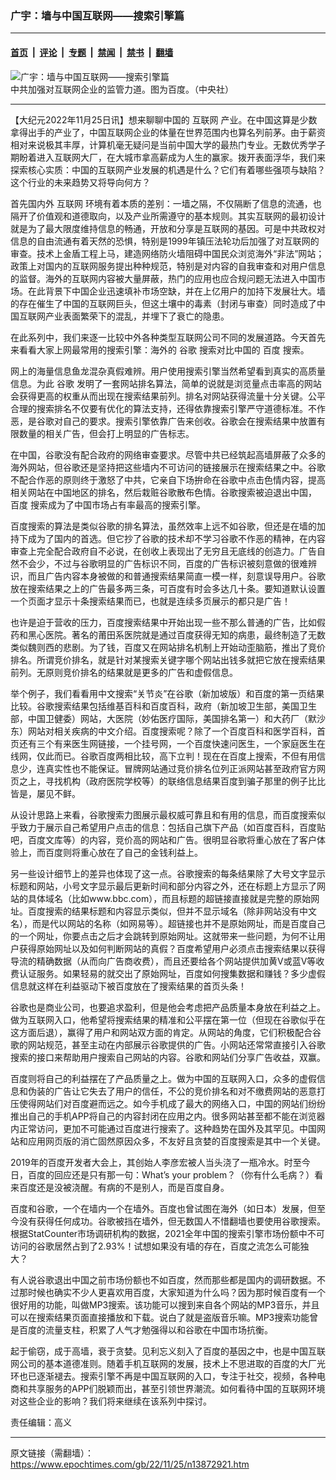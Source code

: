 ### 广宇：墙与中国互联网——搜索引擎篇

---

#### [首页](../../../..?n13872921) &nbsp;|&nbsp; [评论](../../../../../epoch-comment?n13872921) &nbsp;|&nbsp; [专题](../../../../../epoch-special?n13872921) &nbsp;|&nbsp; [禁闻](../../../../../epoch-news?n13872921) &nbsp;|&nbsp; [禁书](../../../../../books?n13872921) &nbsp;|&nbsp; [翻墙](https://github.com/gfw-breaker/nogfw/blob/master/README.md?n13872921)


<div><img alt="广宇：墙与中国互联网——搜索引擎篇" class="attachment-djy_600_400 size-djy_600_400 wp-post-image" src="https://i.epochtimes.com/assets/uploads/2021/12/id13434427-531950-600x400.jpg"/>
<div class="caption">
 中共加强对互联网企业的监管力道。图为百度。（中央社）
</div></div><hr/><div class="post_content" id="artbody" itemprop="articleBody">
 <!-- article content begin -->
 <p>
  【大纪元2022年11月25日讯】想来聊聊中国的
  <ok href="https://www.epochtimes.com/gb/tag/%E4%BA%92%E8%81%94%E7%BD%91.html">
   互联网
  </ok>
  产业。在中国这算是少数拿得出手的产业了，中国互联网企业的体量在世界范围内也算名列前茅。由于薪资相对来说极其丰厚，计算机毫无疑问是当前中国大学的最热门专业。无数优秀学子期盼着进入互联网大厂，在大城市拿高薪成为人生的赢家。拨开表面浮华，我们来探索核心实质：中国的互联网产业发展的机遇是什么？它们有着哪些强项与缺陷？这个行业的未来趋势又将导向何方？
 </p>
 <p>
  首先国内外
  <ok href="https://www.epochtimes.com/gb/tag/%E4%BA%92%E8%81%94%E7%BD%91.html">
   互联网
  </ok>
  环境有着本质的差别：一墙之隔，不仅隔断了信息的流通，也隔开了价值观和道德取向，以及产业所需遵守的基本规则。其实互联网的最初设计就是为了最大限度维持信息的畅通，开放和分享是互联网的基因。可是中共政权对信息的自由流通有着天然的恐惧，特别是1999年镇压法轮功后加强了对互联网的审查。技术上金盾工程上马，建造网络防火墙阻碍中国民众浏览海外“非法”网站；政策上对国内的互联网服务提出种种规范，特别是对内容的自我审查和对用户信息的监督。海外的互联网内容被大量屏蔽，热门的应用也应合规问题无法进入中国市场。在此背景下中国企业迅速填补市场空缺，并在上亿用户的加持下发展壮大。墙的存在催生了中国的互联网巨头，但这土壤中的毒素（封闭与审查）同时造成了中国互联网产业表面繁荣下的混乱，并埋下了衰亡的隐患。
 </p>
 <p>
  在此系列中，我们来逐一比较中外各种类型互联网公司不同的发展道路。今天首先来看看大家上网最常用的搜索引擎：海外的
  <ok href="https://www.epochtimes.com/gb/tag/%E8%B0%B7%E6%AD%8C.html">
   谷歌
  </ok>
  搜索对比中国的
  <ok href="https://www.epochtimes.com/gb/tag/%E7%99%BE%E5%BA%A6.html">
   百度
  </ok>
  搜索。
 </p>
 <p>
  网上的海量信息鱼龙混杂真假难辨。用户使用搜索引擎当然希望看到真实的高质量信息。为此
  <ok href="https://www.epochtimes.com/gb/tag/%E8%B0%B7%E6%AD%8C.html">
   谷歌
  </ok>
  发明了一套网站排名算法，简单的说就是浏览量点击率高的网站会获得更高的权重从而出现在搜索结果前列。排名对网站获得流量十分关键。公平合理的搜索排名不仅要有优化的算法支持，还得依靠搜索引擎严守道德标准。不作恶，是谷歌对自己的要求。搜索引擎依靠广告来创收。谷歌会在搜索结果中放置有限数量的相关广告，但会打上明显的广告标志。
 </p>
 <p>
  在中国，谷歌没有配合政府的网络审查要求。尽管中共已经筑起高墙屏蔽了众多的海外网站，但谷歌还是坚持把这些墙内不可访问的链接展示在搜索结果之中。谷歌不配合作恶的原则终于激怒了中共，它亲自下场拚命在谷歌中点击色情内容，提高相关网站在中国地区的排名，然后栽赃谷歌散布色情。谷歌搜索被迫退出中国，
  <ok href="https://www.epochtimes.com/gb/tag/%E7%99%BE%E5%BA%A6.html">
   百度
  </ok>
  搜索成为了中国市场占有率最高的搜索引擎。
 </p>
 <p>
  百度搜索的算法是类似谷歌的排名算法，虽然效率上远不如谷歌，但还是在墙的加持下成为了国内的首选。但它抄了谷歌的技术却不学习谷歌不作恶的精神，在内容审查上完全配合政府自不必说，在创收上表现出了无穷且无底线的创造力。广告自然不会少，不过与谷歌明显的广告标识不同，百度的广告标识被刻意做的很难辨识，而且广告内容本身被做的和普通搜索结果简直一模一样，刻意误导用户。谷歌放在搜索结果之上的广告最多两三条，可百度有时会多达几十条。要知道默认设置一个页面才显示十条搜索结果而已，也就是连续多页展示的都只是广告！
 </p>
 <p>
  也许是迫于营收的压力，百度搜索结果中开始出现一些不那么普通的广告，比如假药和黑心医院。著名的莆田系医院就是通过百度获得无知的病患，最终制造了无数类似魏则西的悲剧。为了钱，百度又在网站排名机制上开始动歪脑筋，推出了竞价排名。所谓竞价排名，就是针对某搜索关键字哪个网站出钱多就把它放在搜索结果前列。无原则竞价排名的结果就是更多的广告和虚假信息。
 </p>
 <p>
  举个例子，我们看看用中文搜索“关节炎”在谷歌（新加坡版）和百度的第一页结果比较。谷歌搜索结果包括维基百科和百度百科，政府（新加坡卫生部，美国卫生部，中国卫健委）网站，大医院（妙佑医疗国际，美国排名第一）和大药厂（默沙东）网站对相关疾病的中文介绍。百度搜索呢？除了一个百度百科和医学百科，首页还有三个有来医生网链接，一个挂号网，一个百度快速问医生，一个家庭医生在线网，仅此而已。谷歌百度两相比较，高下立判！现在在百度上搜索，不但有用信息少，连真实性也不能保证。冒牌网站通过竞价排名位列正派网站甚至政府官方网页之上，寻找机构（政府医院学校等）的联络信息结果百度到骗子那里的例子比比皆是，屡见不鲜。
 </p>
 <p>
  从设计思路上来看，谷歌搜索力图展示最权威可靠且和有用的信息，而百度搜索似乎致力于展示自己希望用户点击的信息：包括自己旗下产品（如百度百科，百度贴吧，百度文库等）的内容，竞价高的网站和广告。很明显谷歌将重心放在了客户体验上，而百度则将重心放在了自己的金钱利益上。
 </p>
 <p>
  另一些设计细节上的差异也体现了这一点。谷歌搜索的每条结果除了大号文字显示标题和网站，小号文字显示最后更新时间和部分内容之外，还在标题上方显示了网站的具体域名（比如www.bbc.com），而且标题的超链接直接就是完整的原始网址。百度搜索的结果标题和内容显示类似，但并不显示域名（除非网站没有中文名），而是代以网站的名称（如网易等）。超链接也并不是原始网址，而是百度自己的一个网址，你要点击之后才会跳转到原始网址。这就带来一些问题，为何不让用户获得原始网址以及如何判断网站的真假？百度希望用户必须点击搜索结果以获得导流的精确数据（从而向广告商收费），而且还要给各个网站提供加黄V或蓝V等收费认证服务。如果轻易的就交出了原始网址，百度如何搜集数据和赚钱？多少虚假信息就这样在利益驱动下被百度放在了搜索结果的首页头条！
 </p>
 <p>
  谷歌也是商业公司，也要追求盈利，但是他会考虑把产品质量本身放在利益之上。做为互联网入口，他希望将搜索结果的精准和公平摆在第一位（但现在谷歌似乎在这方面后退），赢得了用户和网站双方面的肯定。从网站的角度，它们积极配合谷歌的网站规范，甚至主动在内部展示谷歌提供的广告。小网站还常常直接引入谷歌搜索的接口来帮助用户搜索自己网站的内容。谷歌和网站们分享广告收益，双赢。
 </p>
 <p>
  百度则将自己的利益摆在了产品质量之上。做为中国的互联网入口，众多的虚假信息和伪装的广告让它失去了用户的信任，不公的竞价排名和对不缴费网站的恶意打压使得网站们对百度避而远之。如今手机成了最大的网络入口，中国的网站们纷纷推出自己的手机APP将自己的内容封闭在应用之内。很多网站甚至都不能在浏览器内正常访问，更加不可能通过百度进行搜索了。这种趋势在国外及其罕见。中国网站和应用网页版的消亡固然原因众多，不友好且贪婪的百度搜索是其中一个关键。
 </p>
 <p>
  2019年的百度开发者大会上，其创始人李彦宏被人当头浇了一瓶冷水。时至今日，百度的回应还是只有那一句：What’s your problem？（你有什么毛病？）看来百度还是没被浇醒。有病的不是别人，而是百度自身。
 </p>
 <p>
  百度和谷歌，一个在墙内一个在墙外。百度也曾试图在海外（如日本）发展，但至今没有获得任何成功。谷歌被挡在墙外，但无数国人不惜翻墙也要使用谷歌搜索。根据StatCounter市场调研机构的数据，2021全年中国的搜索引擎市场份额中不可访问的谷歌居然占到了2.93%！试想如果没有墙的存在，百度之流怎么可能独大？
 </p>
 <p>
  有人说谷歌退出中国之前市场份额也不如百度，然而那些都是国内的调研数据。不过那时候也确实不少人更喜欢用百度，大家知道为什么吗？因为那时候百度有一个很好用的功能，叫做MP3搜索。该功能可以搜到来自各个网站的MP3音乐，并且可以在搜索结果页面直接播放和下载。说白了就是盗版音乐嘛。MP3搜索功能曾是百度的流量支柱，积累了人气才勉强得以和谷歌在中国市场抗衡。
 </p>
 <p>
  起于偷窃，成于高墙，衰于贪婪。见利忘义刻入了百度的基因之中，也是中国互联网公司的基本道德准则。随着手机互联网的发展，技术上不思进取的百度的大厂光环也已逐渐褪去。搜索引擎不再是中国互联网的入口，专注于社交，视频，各种电商和共享服务的APP们脱颖而出，甚至引领世界潮流。如何看待中国的互联网环境对这些企业的影响？我们将来继续在该系列中探讨。
 </p>
 <p>
  责任编辑：高义
 </p>
 <!-- article content end -->
 <div id="below_article_ad">
 </div>
</div>


---

原文链接（需翻墙）：https://www.epochtimes.com/gb/22/11/25/n13872921.htm